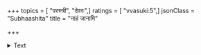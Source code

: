 +++
topics = [ "परस्त्री", "देवरः",]
ratings = [ "vvasuki:5",]
jsonClass = "Subhaashita"
title = "नाहं जानामि"

+++

<details><summary>Text</summary>

नाहं जानामि केयूरे नाहं जानामि कुण्डले।  
नूर्पुरे त्वभिजानामि नित्यं पादाभिवन्दनात्॥
</details>
